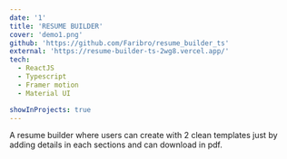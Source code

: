 ```yaml
---
date: '1'
title: 'RESUME BUILDER'
cover: 'demo1.png'
github: 'https://github.com/Faribro/resume_builder_ts'
external: 'https://resume-builder-ts-2wg8.vercel.app/'
tech:
  - ReactJS
  - Typescript
  - Framer motion
  - Material UI

showInProjects: true
---
```


A resume builder where users can create with 2 clean templates
just by adding details in each sections and can download in pdf.
